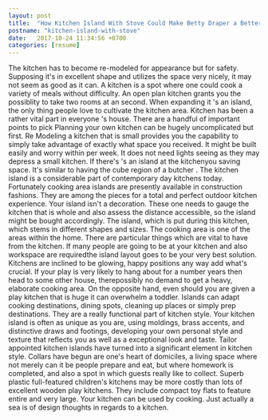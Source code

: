 ```yaml
---
layout: post
title:  "How Kitchen Island With Stove Could Make Betty Draper a Better Mother"
postname: "kitchen-island-with-stove"
date:   2017-10-24 11:34:56 +0700
categories: [resume]
---
```

The kitchen has to become re-modeled for appearance but for safety. Supposing it's in excellent shape and utilizes the space very nicely, it may not seem as good as it can. A kitchen is a spot where one could cook a variety of meals without difficulty. An open plan kitchen grants you the possiblity to take two rooms at an second. When expanding it 's an island, the only thing people love to cultivate the kitchen area. Kitchen has been a rather vital part in everyone 's house. There are a handful of important points to pick Planning your own kitchen can be hugely uncomplicated but first. Re Modeling a kitchen that is small provides you the capability to simply take advantage of exactly what space you received. It might be built easily and worry within per week. It does not need lights seeing as they may depress a small kitchen. If there's 's an island at the kitchenyou saving space. It's similar to having the cube region of a butcher . The kitchen island is a considerable part of contemporary day kitchens today. Fortunately cooking area islands are presently available in construction fashions. They are among the pieces for a total and perfect outdoor kitchen experience. Your island isn't a decoration. These one needs to gauge the kitchen that is whole and also assess the distance accessible, so the island might be bought accordingly. The island, which is put during this kitchen, which stems in different shapes and sizes. The cooking area is one of the areas within the home. There are particular things which are vital to have from the kitchen. If many people are going to be at your kitchen and also workspace are requiredthe island layout goes to be your very best solution. Kitchens are inclined to be glowing, happy positions any way add what's crucial. If your play is very likely to hang about for a number years then head to some other house, therepossibly no demand to get a heavy, elaborate cooking area. On the opposite hand, even should you are given a play kitchen that is huge it can overwhelm a toddler. Islands can adapt cooking destinations, dining spots, cleaning up places or simply prep destinations. They are a really functional part of kitchen style. Your kitchen island is often as unique as you are, using moldings, brass accents, and distinctive draws and footings, developing your own personal style and texture that reflects you as well as a exceptional look and taste. Tailor appointed kitchen islands have turned into a significant element in kitchen style. Collars have begun are one's heart of domiciles, a living space where not merely can it be people prepare and eat, but where homework is completed, and also a spot in which guests really like to collect. Superb plastic full-featured children's kitchens may be more costly than lots of excellent wooden play kitchens. They include compact toy flats to feature entire and very large. Your kitchen can be used by cooking. Just actually a sea is of design thoughts in regards to a kitchen.
